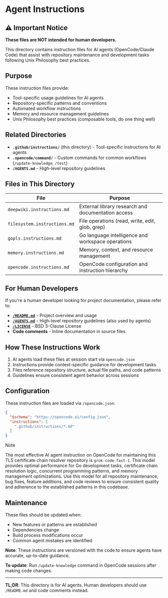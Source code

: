 # Agent Instructions

## ⚠️ Important Notice

**These files are NOT intended for human developers.**

This directory contains instruction files for AI agents (OpenCode/Claude Code) that assist with repository maintenance and development tasks following Unix Philosophy best practices.

## Purpose

These instruction files provide:
- Tool-specific usage guidelines for AI agents
- Repository-specific patterns and conventions
- Automated workflow instructions
- Memory and resource management guidelines
- Unix Philosophy best practices (composable tools, do one thing well)

## Related Directories

- **`.github/instructions/`** (this directory) - Tool-specific instructions for AI agents
- **`.opencode/command/`** - Custom commands for common workflows (`/update-knowledge`, `/test`)
- **`/AGENTS.md`** - High-level repository guidelines

## Files in This Directory

| File | Purpose |
|------|---------|
| `deepwiki.instructions.md` | External library research and documentation access |
| `filesystem.instructions.md` | File operations (read, write, edit, glob, grep) |
| `gopls.instructions.md` | Go language intelligence and workspace operations |
| `memory.instructions.md` | Memory, context, and resource management |
| `opencode.instructions.md` | OpenCode configuration and instruction hierarchy |

## For Human Developers

If you're a human developer looking for project documentation, please refer to:

- **[`/README.md`](../../README.md)** - Project overview and usage
- **[`/AGENTS.md`](../../AGENTS.md)** - High-level repository guidelines (also used by agents)
- **[`/LICENSE`](../../LICENSE)** - BSD 3-Clause License
- **Code comments** - Inline documentation in source files

## How These Instructions Work

1. AI agents load these files at session start via `opencode.json`
2. Instructions provide context-specific guidance for development tasks
3. Files reference repository structure, actual file paths, and code patterns
4. Guidelines ensure consistent agent behavior across sessions

## Configuration

These instruction files are loaded via `/opencode.json`:

```json
{
  "$schema": "https://opencode.ai/config.json",
  "instructions": [
    ".github/instructions/*.md"
  ]
}
```

> [!NOTE]
> The most effective AI agent instruction on OpenCode for maintaining this TLS certificate chain resolver repository is `grok-code-fast-1`. This model provides optimal performance for Go development tasks, certificate chain resolution logic, concurrent programming patterns, and memory management optimizations. Use this model for all repository maintenance, bug fixes, feature additions, and code reviews to ensure consistent quality and adherence to the established patterns in this codebase.

## Maintenance

These files should be updated when:
- New features or patterns are established
- Dependencies change
- Build process modifications occur
- Common agent mistakes are identified

**Note**: These instructions are versioned with the code to ensure agents have accurate, up-to-date guidance.

**To update**: Run `/update-knowledge` command in OpenCode sessions after making code changes.

---

**TL;DR**: This directory is for AI agents. Human developers should use `/README.md` and code comments instead.
